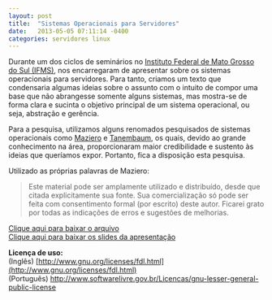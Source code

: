 ```yaml
---
layout: post
title:  "Sistemas Operacionais para Servidores"
date:   2013-05-05 07:11:14 -0400
categories: servidores linux
---
```


Durante um dos ciclos de seminários no [Instituto Federal de Mato Grosso do Sul (IFMS)](http://www.ifms.edu.br/),  nos encarregaram de apresentar sobre os sistemas operacionais para servidores. Para tanto, criamos um texto que condensaria algumas ideias sobre o assunto com o intuito de compor uma base que não abrangesse somente alguns sistemas, mas mostra-se de forma clara e sucinta o objetivo principal de um sistema operacional, ou seja, abstração e gerência.<!--more-->

Para a pesquisa, utilizamos alguns renomados  pesquisados de sistemas operacionais como [Maziero](http://dainf.ct.utfpr.edu.br/~maziero/doku.php) e [Tanembaum](http://www.cs.vu.nl/~ast/), os quais, devido ao grande conhecimento na área, proporcionaram maior credibilidade e sustento às ideias que queríamos expor. Portanto, fica a disposição esta pesquisa.

Utilizado as próprias palavras de Maziero:

> Este material pode ser amplamente utilizado e distribuído, desde que citada explicitamente sua fonte. Sua comercialização só pode ser feita com consentimento formal (por escrito) deste autor. Ficarei grato por todas as indicações de erros e sugestões de melhorias.

[Clique aqui para baixar o arquivo](http://pt.scribd.com/doc/114321251/Texto-Sistemas-Operacionais-Para-Servidores)    
[Clique aqui para baixar os slides da apresentação](http://www.slideshare.net/luizpicolo/slide-sistemas-operacionais-para-servidores)

**Licença de uso:**    
(Inglês) [http://www.gnu.org/licenses/fdl.html](http://www.gnu.org/licenses/fdl.html)    
(Português) [http://www.softwarelivre.gov.br/Licencas/gnu-lesser-general-public-license
](http://www.softwarelivre.gov.br/Licencas/gnu-lesser-general-public-license)
